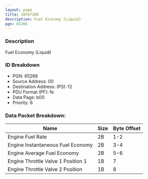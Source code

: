 ```yaml
---
layout: page
title: 18fef200
description: Fuel Economy (Liquid)
pgn: 65266
---
```


### Description

Fuel Economy (Liquid)

### ID Breakdown
* PGN: 65266
* Source Address: 00
* Destination Address: (PS): f2
* PDU Format (PF): fe
* Data Page: b00
* Priority: 6
### Data Packet Breakdown:

| Name | Size | Byte Offset |
| ---- | ---- | ----------- |
| Engine Fuel Rate | 2B | 1-2 |
| Engine Instantaneous Fuel Economy | 2B | 3-4 |
| Engine Average Fuel Economy | 2B | 5-6 |
| Engine Throttle Valve 1 Position 1 | 1B | 7 |
| Engine Throttle Valve 2 Position | 1B | 8 |
